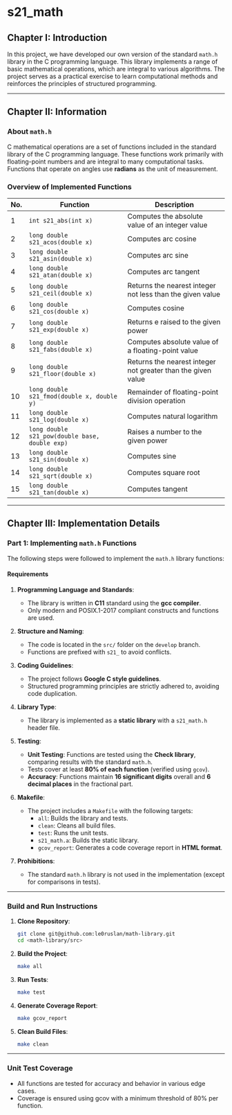 # s21_math

## Chapter I: Introduction

In this project, we have developed our own version of the standard `math.h` library in the C programming language. This library implements a range of basic mathematical operations, which are integral to various algorithms. The project serves as a practical exercise to learn computational methods and reinforces the principles of structured programming.

---

## Chapter II: Information

### About `math.h`

C mathematical operations are a set of functions included in the standard library of the C programming language. These functions work primarily with floating-point numbers and are integral to many computational tasks. Functions that operate on angles use **radians** as the unit of measurement.

### Overview of Implemented Functions

| No. | Function                                   | Description                                                    |
|-----|-------------------------------------------|----------------------------------------------------------------|
| 1   | `int s21_abs(int x)`                      | Computes the absolute value of an integer value               |
| 2   | `long double s21_acos(double x)`          | Computes arc cosine                                           |
| 3   | `long double s21_asin(double x)`          | Computes arc sine                                             |
| 4   | `long double s21_atan(double x)`          | Computes arc tangent                                          |
| 5   | `long double s21_ceil(double x)`          | Returns the nearest integer not less than the given value     |
| 6   | `long double s21_cos(double x)`           | Computes cosine                                               |
| 7   | `long double s21_exp(double x)`           | Returns e raised to the given power                          |
| 8   | `long double s21_fabs(double x)`          | Computes absolute value of a floating-point value            |
| 9   | `long double s21_floor(double x)`         | Returns the nearest integer not greater than the given value  |
| 10  | `long double s21_fmod(double x, double y)`| Remainder of floating-point division operation               |
| 11  | `long double s21_log(double x)`           | Computes natural logarithm                                    |
| 12  | `long double s21_pow(double base, double exp)` | Raises a number to the given power                       |
| 13  | `long double s21_sin(double x)`           | Computes sine                                                 |
| 14  | `long double s21_sqrt(double x)`          | Computes square root                                          |
| 15  | `long double s21_tan(double x)`           | Computes tangent                                              |

---

## Chapter III: Implementation Details

### Part 1: Implementing `math.h` Functions

The following steps were followed to implement the `math.h` library functions:

#### Requirements
1. **Programming Language and Standards**:
   - The library is written in **C11** standard using the **gcc compiler**.
   - Only modern and POSIX.1-2017 compliant constructs and functions are used.

2. **Structure and Naming**:
   - The code is located in the `src/` folder on the `develop` branch.
   - Functions are prefixed with `s21_` to avoid conflicts.

3. **Coding Guidelines**:
   - The project follows **Google C style guidelines**.
   - Structured programming principles are strictly adhered to, avoiding code duplication.

4. **Library Type**:
   - The library is implemented as a **static library** with a `s21_math.h` header file.

5. **Testing**:
   - **Unit Testing**: Functions are tested using the **Check library**, comparing results with the standard `math.h`.
   - Tests cover at least **80% of each function** (verified using `gcov`).
   - **Accuracy**: Functions maintain **16 significant digits** overall and **6 decimal places** in the fractional part.

6. **Makefile**:
   - The project includes a `Makefile` with the following targets:
      - `all`: Builds the library and tests.
      - `clean`: Cleans all build files.
      - `test`: Runs the unit tests.
      - `s21_math.a`: Builds the static library.
      - `gcov_report`: Generates a code coverage report in **HTML format**.

7. **Prohibitions**:
   - The standard `math.h` library is not used in the implementation (except for comparisons in tests).

---

### Build and Run Instructions

1. **Clone Repository**:
   ```bash
   git clone git@github.com:le0ruslan/math-library.git
   cd <math-library/src>
   ```
2. **Build the Project**:
   ```bash
   make all
   ```


3. **Run Tests**:
   ```bash
   make test
   ```


4. **Generate Coverage Report**:
   ```bash
   make gcov_report
   ```


5. **Clean Build Files**:
   ```bash
   make clean
   ```


---

### Unit Test Coverage

* All functions are tested for accuracy and behavior in various edge cases.
* Coverage is ensured using gcov with a minimum threshold of 80% per function.